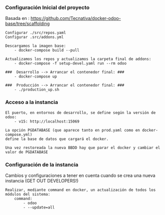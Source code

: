 ### Configuración Inicial del proyecto  ###

Basada en : https://github.com/Tecnativa/docker-odoo-base/tree/scaffolding

	Configurar ./src/repos.yaml
	Configurar .src/addons.yml

	Descargamos la imagen base:
		- docker-compose build --pull

	Actualizamos los repos y actualizamos la carpeta final de addons:
		- docker-compose -f setup-devel.yaml run --rm odoo

	###  Desarrollo --> Arrancar el contenedor final: ###
		- docker-compose up

	###  Producción --> Arrancar el contenedor final: ###
		- ./production_up.sh

### Acceso a la instancia  ###

	El puerto, en entornos de desarrollo, se define según la versión de odoo:
		- v15: http://localhost:15069

	La opción PGDATABASE (que aparece tanto en prod.yaml como en docker-compose.yml) 
	define la base de datos que cargará el docker.

	Una vez restoreada la nueva BBDD hay que parar el docker y cambiar el valor de PGDATABASE

### Configuración de la instancia ###

Cambios y configuraciones a tener en cuenta cuando se crea una nueva instancia (GET OUT DEVELOPERS!)

	Realizar, mediante command en docker, un actualización de todos los módulos del sistema:
		command:
            - odoo
            - --update=all